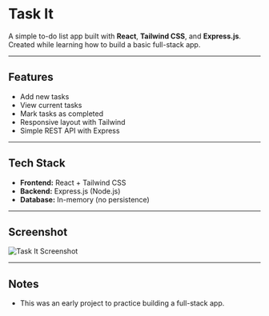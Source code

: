 # Task It

A simple to-do list app built with **React**, **Tailwind CSS**, and **Express.js**.  
Created while learning how to build a basic full-stack app.

---

## Features

- Add new tasks
- View current tasks
- Mark tasks as completed
- Responsive layout with Tailwind
- Simple REST API with Express

---

## Tech Stack

- **Frontend:** React + Tailwind CSS
- **Backend:** Express.js (Node.js)
- **Database:** In-memory (no persistence)

---

## Screenshot

![Task It Screenshot](./public/Task-it-screenshot.png)

---

## Notes

- This was an early project to practice building a full-stack app.
